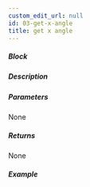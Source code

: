 ```yaml
---
custom_edit_url: null
id: 03-get-x-angle
title: get x angle
---
```


##### Block

<!-- image -->

##### Description

<!-- description -->

##### Parameters

None <!-- image -->

##### Returns

None

##### Example

<!-- image -->
